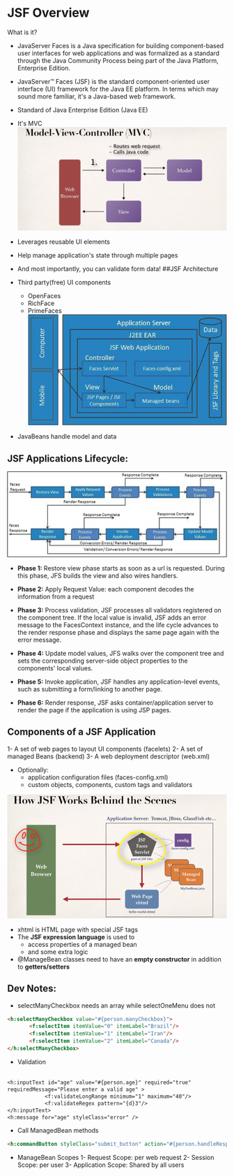 # JSF Overview
What is it?
* JavaServer Faces is a Java specification for building component-based user interfaces for web applications and was formalized as a standard through the Java Community Process being part of the Java Platform, Enterprise Edition.
* JavaServer™ Faces (JSF) is the standard component-oriented user interface (UI) framework for the Java EE platform. In terms which may sound more familiar, it's a Java-based web framework.
* Standard of Java Enterprise Edition (Java EE)
* It's MVC
![picture 2](./images/d1f106557ff21f7e319af17f626a96f856e039d7442612dda2e5215339839fd0.png)  

* Leverages reusable UI elements
* Help manage application's state through multiple pages
* And most importantly, you can validate form data!
##JSF Architecture

* Third party(free) UI components
    * OpenFaces
    * RichFace
    * PrimeFaces
![picture 1](./images/7ce04f7fa825a323c71022c610cc1f27dbbb0fe5d6465a1050d90a7c538a377f.png)  

* JavaBeans handle model and data

## JSF Applications Lifecycle:

![picture 4](./images/0ad59a1cad10bd897d10a4b0e1dead88d41d369970f4eaa307037f86cda8a7e5.png)  

* **Phase 1:** Restore view phase starts as soon as a url is requested. During this phase, JFS builds the view and also wires handlers.

* **Phase 2:** Apply Request Value: each component decodes the information from a request

* **Phase 3:** Process validation, JSF processes all validators registered on the component tree. 
If the local value is invalid, JSF adds an error message to the FacesContext instance, and the life cycle advances to the render response phase and displays the same page again with the error message.

* **Phase 4:** Update model values, JFS walks over the component tree and sets the corresponding server-side object properties to the components' local values. 

* **Phase 5:** Invoke application, JSF handles any application-level events, such as submitting a form/linking to another page.

* **Phase 6:** Render response, JSF asks container/application server to render the page if the application is using JSP pages. 

## Components of a JSF Application
1- A set of web pages to layout UI components (facelets)
2- A set of managed Beans (backend)
3- A web deployment descriptor (web.xml)
* Optionally:
    * application configuration files (faces-config.xml)
    * custom objects, components, custom tags and validators
    
![picture 5](./images/30c53ab73f477b66b2bf5cdcacc32c1885141d353713dea35c58729d573d0670.png)  


* xhtml is HTML page with special JSF tags
* The **JSF expression language** is used to
    * access properties of a managed bean
    * and some extra logic
 * @ManageBean classes need to have an **empty constructor** in addition to **getters/setters**
 
 
 
 ## Dev Notes:
 * selectManyCheckbox needs an array while selectOneMenu does not
 ```html
<h:selectManyCheckbox value="#{person.manyCheckbox}">
        <f:selectItem itemValue="0" itemLabel="Brazil"/>
        <f:selectItem itemValue="1" itemLabel="Iran"/>
        <f:selectItem itemValue="2" itemLabel="Canada"/>
</h:selectManyCheckbox>
``` 
* Validation
```xhtml

<h:inputText id="age" value="#{person.age}" required="true" requiredMessage="Please enter a valid age" >
            <f:validateLongRange minimum="1" maximum="40"/>
            <f:validateRegex pattern="{d}3"/>
</h:inputText>
<h:message for="age" styleClass="error" />
```

* Call ManagedBean methods
```html
<h:commandButton styleClass="submit_button" action="#{person.handleResponse()}" value="Submit"/>
```

* ManageBean Scopes
1- Request Scope: per web request
2- Session Scope: per user 
3- Application Scope: Shared by all users